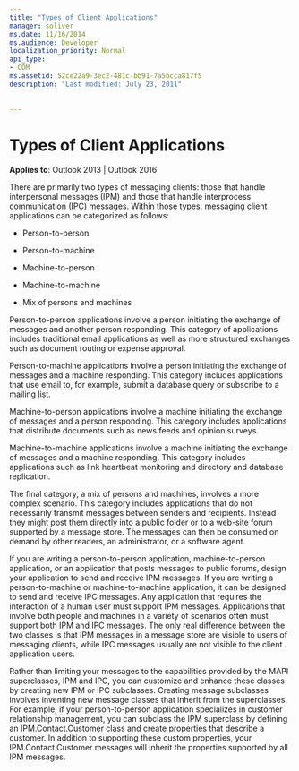 ```yaml
---
title: "Types of Client Applications"
manager: soliver
ms.date: 11/16/2014
ms.audience: Developer
localization_priority: Normal
api_type:
- COM
ms.assetid: 52ce22a9-3ec2-481c-bb91-7a5bcca817f5
description: "Last modified: July 23, 2011"
 
 
---
```


# Types of Client Applications

  
  
**Applies to**: Outlook 2013 | Outlook 2016 
  
There are primarily two types of messaging clients: those that handle interpersonal messages (IPM) and those that handle interprocess communication (IPC) messages. Within those types, messaging client applications can be categorized as follows:
  
- Person-to-person
    
- Person-to-machine
    
- Machine-to-person
    
- Machine-to-machine
    
- Mix of persons and machines
    
Person-to-person applications involve a person initiating the exchange of messages and another person responding. This category of applications includes traditional email applications as well as more structured exchanges such as document routing or expense approval.
  
Person-to-machine applications involve a person initiating the exchange of messages and a machine responding. This category includes applications that use email to, for example, submit a database query or subscribe to a mailing list.
  
Machine-to-person applications involve a machine initiating the exchange of messages and a person responding. This category includes applications that distribute documents such as news feeds and opinion surveys.
  
Machine-to-machine applications involve a machine initiating the exchange of messages and a machine responding. This category includes applications such as link heartbeat monitoring and directory and database replication.
  
The final category, a mix of persons and machines, involves a more complex scenario. This category includes applications that do not necessarily transmit messages between senders and recipients. Instead they might post them directly into a public folder or to a web-site forum supported by a message store. The messages can then be consumed on demand by other readers, an administrator, or a software agent.
  
If you are writing a person-to-person application, machine-to-person application, or an application that posts messages to public forums, design your application to send and receive IPM messages. If you are writing a person-to-machine or machine-to-machine application, it can be designed to send and receive IPC messages. Any application that requires the interaction of a human user must support IPM messages. Applications that involve both people and machines in a variety of scenarios often must support both IPM and IPC messages. The only real difference between the two classes is that IPM messages in a message store are visible to users of messaging clients, while IPC messages usually are not visible to the client application users. 
  
Rather than limiting your messages to the capabilities provided by the MAPI superclasses, IPM and IPC, you can customize and enhance these classes by creating new IPM or IPC subclasses. Creating message subclasses involves inventing new message classes that inherit from the superclasses. For example, if your person-to-person application specializes in customer relationship management, you can subclass the IPM superclass by defining an IPM.Contact.Customer class and create properties that describe a customer. In addition to supporting these custom properties, your IPM.Contact.Customer messages will inherit the properties supported by all IPM messages.
  

